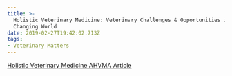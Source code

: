 ```yaml
---
title: >-
  Holistic Veterinary Medicine: Veterinary Challenges & Opportunities in a
  Changing World
date: 2019-02-27T19:42:02.713Z
tags:
- Veterinary Matters
---
```

[Holistic Veterinary Medicine AHVMA Article](/img/ahvma-holistic.pdf)
